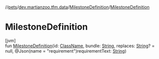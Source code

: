 //[pets](../../../index.md)/[dev.martianzoo.tfm.data](../index.md)/[MilestoneDefinition](index.md)/[MilestoneDefinition](-milestone-definition.md)

# MilestoneDefinition

[jvm]\
fun [MilestoneDefinition](-milestone-definition.md)(id: [ClassName](../../dev.martianzoo.tfm.pets.ast/-class-name/index.md), bundle: [String](https://kotlinlang.org/api/latest/jvm/stdlib/kotlin/-string/index.html), replaces: [String](https://kotlinlang.org/api/latest/jvm/stdlib/kotlin/-string/index.html)? = null, @Json(name = &quot;requirement&quot;)requirementText: [String](https://kotlinlang.org/api/latest/jvm/stdlib/kotlin/-string/index.html))
